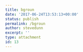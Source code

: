 ```yaml
---
title: bgroun
date: '2017-06-24T13:53:13+00:00'
status: publish
permalink: /bgroun
author: stevedunn
excerpt: ''
type: attachment
id: 13
---
```

<!DOCTYPE html PUBLIC "-//W3C//DTD HTML 4.0 Transitional//EN" "http://www.w3.org/TR/REC-html40/loose.dtd">
<?xml encoding="UTF-8">
